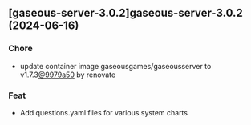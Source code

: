 

## [gaseous-server-3.0.2]gaseous-server-3.0.2 (2024-06-16)

### Chore



- update container image gaseousgames/gaseousserver to v1.7.3[@9979a50](https://github.com/9979a50) by renovate

### Feat



- Add questions.yaml files for various system charts